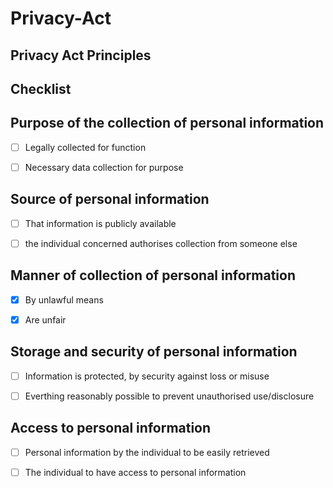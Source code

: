 # Privacy-Act

## Privacy Act Principles

## Checklist

## Purpose of the collection of personal information

-[ ] Legally collected for function

-[ ] Necessary data collection for purpose

## Source of personal information

-[ ] That information is publicly available

-[ ] the individual concerned authorises collection from someone else

## Manner of collection of personal information

-[x] By unlawful means

-[x] Are unfair

## Storage and security of personal information

-[ ] Information is protected, by security against loss or misuse

-[ ] Everthing reasonably possible to prevent unauthorised use/disclosure

## Access to personal information

-[ ] Personal information by the individual to be easily retrieved

-[ ] The individual to have access to personal information

